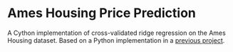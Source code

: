 # Ames Housing Price Prediction

A Cython implementation of cross-validated ridge regression on the Ames Housing dataset. Based on a Python implementation in a [previous project](https://github.com/CerJesus/CS221FinalProject).

